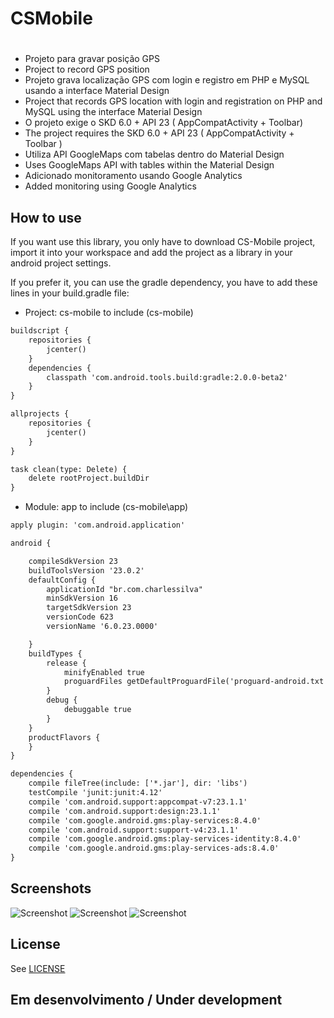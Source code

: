 # CSMobile<h1>

* Projeto para gravar posição GPS
* Project to record GPS position
* Projeto grava localização GPS com login e registro em PHP e MySQL usando a interface Material Design
* Project that records GPS location with login and registration on PHP and MySQL using the interface Material Design
* O projeto exige o SKD 6.0 + API 23 ( AppCompatActivity + Toolbar)
* The project requires the SKD 6.0 + API 23 ( AppCompatActivity + Toolbar )
* Utiliza API GoogleMaps com tabelas dentro do Material Design
* Uses GoogleMaps API with tables within the Material Design
* Adicionado monitoramento usando Google Analytics
* Added monitoring using Google Analytics

## How to use

If you want use this library, you only have to download CS-Mobile project, import it into your workspace and add the project as a library in your android project settings.

If you prefer it, you can use the gradle dependency, you have to add these lines in your build.gradle file:

* Project: cs-mobile to include (cs-mobile)

```xml
buildscript {
    repositories {
        jcenter()
    }
    dependencies {
        classpath 'com.android.tools.build:gradle:2.0.0-beta2'
    }
}

allprojects {
    repositories {
        jcenter()
    }
}

task clean(type: Delete) {
    delete rootProject.buildDir
}
```

* Module: app to include (cs-mobile\app)

```xml
apply plugin: 'com.android.application'

android {

    compileSdkVersion 23
    buildToolsVersion '23.0.2'
    defaultConfig {
        applicationId "br.com.charlessilva"
        minSdkVersion 16
        targetSdkVersion 23
        versionCode 623
        versionName '6.0.23.0000'

    }
    buildTypes {
        release {
            minifyEnabled true
            proguardFiles getDefaultProguardFile('proguard-android.txt'), 'proguard-rules.pro'
        }
        debug {
            debuggable true
        }
    }
    productFlavors {
    }
}

dependencies {
    compile fileTree(include: ['*.jar'], dir: 'libs')
    testCompile 'junit:junit:4.12'
    compile 'com.android.support:appcompat-v7:23.1.1'
    compile 'com.android.support:design:23.1.1'
    compile 'com.google.android.gms:play-services:8.4.0'
    compile 'com.android.support:support-v4:23.1.1'
    compile 'com.google.android.gms:play-services-identity:8.4.0'
    compile 'com.google.android.gms:play-services-ads:8.4.0'
}

```

Screenshots
-----------
![Screenshot](Screenshot/Login.png)
![Screenshot](Screenshot/Registro.png)
![Screenshot](Screenshot/Principal.png)

## License
See [LICENSE](LICENSE)

## Em desenvolvimento / Under development<h6>
